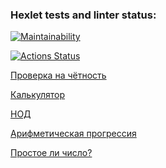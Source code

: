 ### Hexlet tests and linter status:
[![Maintainability](https://api.codeclimate.com/v1/badges/87debcc0a45124a405cd/maintainability)](https://codeclimate.com/github/Kskroha/php-project-45/maintainability)

[![Actions Status](https://github.com/Kskroha/php-project-45/workflows/hexlet-check/badge.svg)](https://github.com/Kskroha/php-project-45/actions)

[Проверка на чётность](https://asciinema.org/a/yrZtqOWmJrW1PA4yp5uuJofCE)

[Калькулятор](https://asciinema.org/a/y2dmd91r7zcXzozmajVI67bZE)

[НОД](https://asciinema.org/a/ylDKgtkLs8QuJ1PjTC03hNNMx)

[Арифметическая прогрессия](https://asciinema.org/a/ayBHxlvW7qvjzxZA1flBAvddN)

[Простое ли число?](https://asciinema.org/a/HN5mu076QStGyaVLX7e3baNiQ)
